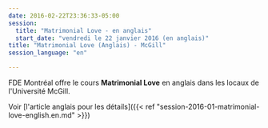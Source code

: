 ```yaml
---
date: 2016-02-22T23:36:33-05:00
session:
  title: "Matrimonial Love - en anglais"
  start_date: "vendredi le 22 janvier 2016 (en anglais)"
title: "Matrimonial Love (Anglais) - McGill"
session_language: "en"

---
```


FDE Montréal offre le cours **Matrimonial Love** en anglais dans les locaux de
l'Université McGill.

Voir [l'article anglais pour les détails]({{< ref "session-2016-01-matrimonial-love-english.en.md" >}})
